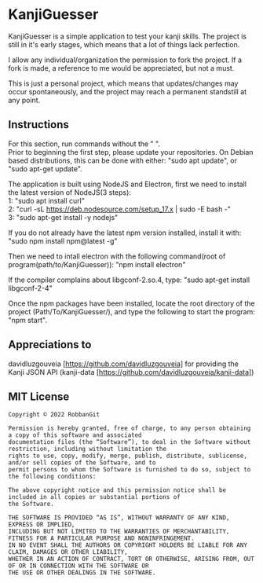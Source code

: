 # KanjiGuesser

KanjiGuesser is a simple application to test your kanji skills. The project is still in it's early stages, which means that a lot of things lack perfection.

I allow any individual/organization the permission to fork the project. 
If a fork is made, a reference to me would be appreciated, but not a must. 

This is just a personal project, which means that updates/changes may occur spontaneously, and the project may reach a permanent standstill at any point.


## Instructions
For this section, run commands without the " ". <br>
Prior to beginning the first step, please update your repositories. On Debian based distributions, this can be done with either:
"sudo apt update", or "sudo apt-get update".


The application is built using NodeJS and Electron, first we need to install the latest version of NodeJS(3 steps): <br>
1: "sudo apt install curl" <br>
2: "curl -sL https://deb.nodesource.com/setup_17.x | sudo -E bash -"<br>
3: "sudo apt-get install -y nodejs"


If you do not already have the latest npm version installed, install it with:
"sudo npm install npm@latest -g"


Then we need to intall electron with the following command(root of program(path/to/KanjiGuesser)):
"npm install electron"


If the compiler complains about libgconf-2.so.4, type: "sudo apt-get install libgconf-2-4"


Once the npm packages have been installed, locate the root directory of the project (Path/To/KanjiGuesser/), 
and type the following to start the program: "npm start". 

## Appreciations to

davidluzgouveia [https://github.com/davidluzgouveia] for providing the Kanji JSON API (kanji-data [https://github.com/davidluzgouveia/kanji-data])


## MIT License

    Copyright © 2022 RobbanGit

    Permission is hereby granted, free of charge, to any person obtaining a copy of this software and associated
    documentation files (the “Software”), to deal in the Software without restriction, including without limitation the
    rights to use, copy, modify, merge, publish, distribute, sublicense, and/or sell copies of the Software, and to
    permit persons to whom the Software is furnished to do so, subject to the following conditions:

    The above copyright notice and this permission notice shall be included in all copies or substantial portions of
    the Software.

    THE SOFTWARE IS PROVIDED “AS IS”, WITHOUT WARRANTY OF ANY KIND, EXPRESS OR IMPLIED,
    INCLUDING BUT NOT LIMITED TO THE WARRANTIES OF MERCHANTABILITY, FITNESS FOR A PARTICULAR PURPOSE AND NONINFRINGEMENT.
    IN NO EVENT SHALL THE AUTHORS OR COPYRIGHT HOLDERS BE LIABLE FOR ANY CLAIM, DAMAGES OR OTHER LIABILITY,
    WHETHER IN AN ACTION OF CONTRACT, TORT OR OTHERWISE, ARISING FROM, OUT OF OR IN CONNECTION WITH THE SOFTWARE OR
    THE USE OR OTHER DEALINGS IN THE SOFTWARE.
